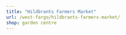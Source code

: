 ```yaml
---
title: "Hildbrants Farmers Market"
url: /west-fargo/hildbrants-farmers-market/
shop: garden centre
---
```

